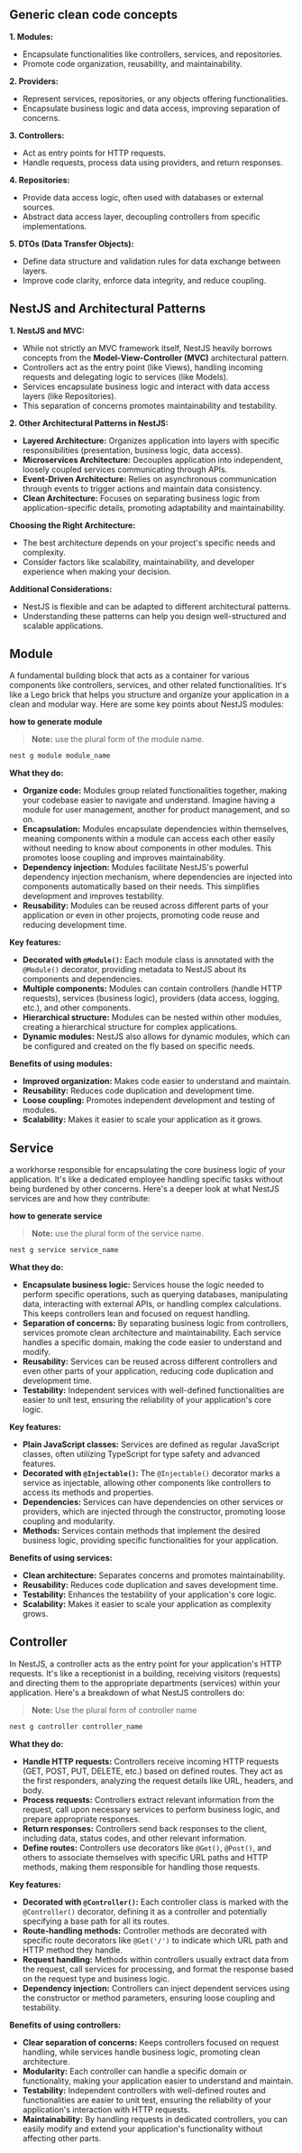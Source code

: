 

## Generic clean code concepts

**1. Modules:**

- Encapsulate functionalities like controllers, services, and repositories.
- Promote code organization, reusability, and maintainability.

**2. Providers:**

- Represent services, repositories, or any objects offering functionalities.
- Encapsulate business logic and data access, improving separation of concerns.

**3. Controllers:**

- Act as entry points for HTTP requests.
- Handle requests, process data using providers, and return responses.

**4. Repositories:**

- Provide data access logic, often used with databases or external sources.
- Abstract data access layer, decoupling controllers from specific implementations.

**5. DTOs (Data Transfer Objects):**

- Define data structure and validation rules for data exchange between layers.
- Improve code clarity, enforce data integrity, and reduce coupling.

## NestJS and Architectural Patterns

**1. NestJS and MVC:**

- While not strictly an MVC framework itself, NestJS heavily borrows concepts from the **Model-View-Controller (MVC)** architectural pattern.
- Controllers act as the entry point (like Views), handling incoming requests and delegating logic to services (like Models).
- Services encapsulate business logic and interact with data access layers (like Repositories).
- This separation of concerns promotes maintainability and testability.

**2. Other Architectural Patterns in NestJS:**

- **Layered Architecture:** Organizes application into layers with specific responsibilities (presentation, business logic, data access).
- **Microservices Architecture:** Decouples application into independent, loosely coupled services communicating through APIs.
- **Event-Driven Architecture:** Relies on asynchronous communication through events to trigger actions and maintain data consistency.
- **Clean Architecture:** Focuses on separating business logic from application-specific details, promoting adaptability and maintainability.

**Choosing the Right Architecture:**

- The best architecture depends on your project's specific needs and complexity.
- Consider factors like scalability, maintainability, and developer experience when making your decision.

**Additional Considerations:**

- NestJS is flexible and can be adapted to different architectural patterns.
- Understanding these patterns can help you design well-structured and scalable applications.







## Module 
A fundamental building block that acts as a container for various components like controllers, services, and other related functionalities. It's like a Lego brick that helps you structure and organize your application in a clean and modular way. Here are some key points about NestJS modules:

**how to generate module**

> **Note:** use the plural form of the module name.
```sh
nest g module module_name
```

**What they do:**

* **Organize code:** Modules group related functionalities together, making your codebase easier to navigate and understand. Imagine having a module for user management, another for product management, and so on.
* **Encapsulation:** Modules encapsulate dependencies within themselves, meaning components within a module can access each other easily without needing to know about components in other modules. This promotes loose coupling and improves maintainability.
* **Dependency injection:** Modules facilitate NestJS's powerful dependency injection mechanism, where dependencies are injected into components automatically based on their needs. This simplifies development and improves testability.
* **Reusability:** Modules can be reused across different parts of your application or even in other projects, promoting code reuse and reducing development time.

**Key features:**

* **Decorated with `@Module()`:** Each module class is annotated with the `@Module()` decorator, providing metadata to NestJS about its components and dependencies.
* **Multiple components:** Modules can contain controllers (handle HTTP requests), services (business logic), providers (data access, logging, etc.), and other components.
* **Hierarchical structure:** Modules can be nested within other modules, creating a hierarchical structure for complex applications.
* **Dynamic modules:** NestJS also allows for dynamic modules, which can be configured and created on the fly based on specific needs.

**Benefits of using modules:**

* **Improved organization:** Makes code easier to understand and maintain.
* **Reusability:** Reduces code duplication and development time.
* **Loose coupling:** Promotes independent development and testing of modules.
* **Scalability:** Makes it easier to scale your application as it grows.



## Service

a workhorse responsible for encapsulating the core business logic of your application. It's like a dedicated employee handling specific tasks without being burdened by other concerns. Here's a deeper look at what NestJS services are and how they contribute:

**how to generate service**
> **Note:** use the plural form of the service name.
```sh
nest g service service_name
```

**What they do:**

* **Encapsulate business logic:** Services house the logic needed to perform specific operations, such as querying databases, manipulating data, interacting with external APIs, or handling complex calculations. This keeps controllers lean and focused on request handling.
* **Separation of concerns:** By separating business logic from controllers, services promote clean architecture and maintainability. Each service handles a specific domain, making the code easier to understand and modify.
* **Reusability:** Services can be reused across different controllers and even other parts of your application, reducing code duplication and development time.
* **Testability:** Independent services with well-defined functionalities are easier to unit test, ensuring the reliability of your application's core logic.

**Key features:**

* **Plain JavaScript classes:** Services are defined as regular JavaScript classes, often utilizing TypeScript for type safety and advanced features.
* **Decorated with `@Injectable()`:** The `@Injectable()` decorator marks a service as injectable, allowing other components like controllers to access its methods and properties.
* **Dependencies:** Services can have dependencies on other services or providers, which are injected through the constructor, promoting loose coupling and modularity.
* **Methods:** Services contain methods that implement the desired business logic, providing specific functionalities for your application.

**Benefits of using services:**

* **Clean architecture:** Separates concerns and promotes maintainability.
* **Reusability:** Reduces code duplication and saves development time.
* **Testability:** Enhances the testability of your application's core logic.
* **Scalability:** Makes it easier to scale your application as complexity grows.




## Controller

In NestJS, a controller acts as the entry point for your application's HTTP requests. It's like a receptionist in a building, receiving visitors (requests) and directing them to the appropriate departments (services) within your application. Here's a breakdown of what NestJS controllers do:


> **Note:** Use the plural form of controller name
```sh
nest g controller controller_name
```

**What they do:**

* **Handle HTTP requests:** Controllers receive incoming HTTP requests (GET, POST, PUT, DELETE, etc.) based on defined routes. They act as the first responders, analyzing the request details like URL, headers, and body.
* **Process requests:** Controllers extract relevant information from the request, call upon necessary services to perform business logic, and prepare appropriate responses.
* **Return responses:** Controllers send back responses to the client, including data, status codes, and other relevant information.
* **Define routes:** Controllers use decorators like `@Get()`, `@Post()`, and others to associate themselves with specific URL paths and HTTP methods, making them responsible for handling those requests.

**Key features:**

* **Decorated with `@Controller()`:** Each controller class is marked with the `@Controller()` decorator, defining it as a controller and potentially specifying a base path for all its routes.
* **Route-handling methods:** Controller methods are decorated with specific route decorators like `@Get('/')` to indicate which URL path and HTTP method they handle.
* **Request handling:** Methods within controllers usually extract data from the request, call services for processing, and format the response based on the request type and business logic.
* **Dependency injection:** Controllers can inject dependent services using the constructor or method parameters, ensuring loose coupling and testability.

**Benefits of using controllers:**

* **Clear separation of concerns:** Keeps controllers focused on request handling, while services handle business logic, promoting clean architecture.
* **Modularity:** Each controller can handle a specific domain or functionality, making your application easier to understand and maintain.
* **Testability:** Independent controllers with well-defined routes and functionalities are easier to unit test, ensuring the reliability of your application's interaction with HTTP requests.
* **Maintainability:** By handling requests in dedicated controllers, you can easily modify and extend your application's functionality without affecting other parts.




